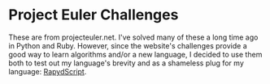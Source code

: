 # Project Euler Challenges
These are from projecteuler.net. I've solved many of these a long time ago in Python and Ruby. However, since the website's challenges provide a good way to learn algorithms and/or a new language, I decided to use them both to test out my language's brevity and as a shameless plug for my language: [RapydScript](https://github.com/atsepkov/RapydScript).
